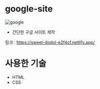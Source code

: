 # google-site
![google](https://github.com/kangjinyong2/google-site-1/assets/66777943/412c9bd7-048d-4f83-92a4-eede8bb62427)

* 간단한 구글 사이트 제작

링크 : https://sweet-dodol-e2f4cf.netlify.app/


# 사용한 기술

* HTML
* CSS
